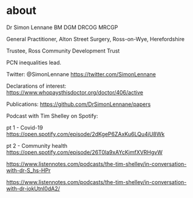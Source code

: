 # about
Dr Simon Lennane
BM DGM DRCOG MRCGP

General Practitioner, Alton Street Surgery, Ross-on-Wye, Herefordshire

Trustee, Ross Community Development Trust

PCN inequalities lead. 

Twitter: @SimonLennane
https://twitter.com/SimonLennane

Declarations of interest:
https://www.whopaysthisdoctor.org/doctor/406/active

Publications:
https://github.com/DrSimonLennane/papers

Podcast with Tim Shelley on Spotify:

pt 1 - Covid-19
https://open.spotify.com/episode/2dKgeP6ZAxKu6LQu4iU8Wk

pt 2 - Community health
https://open.spotify.com/episode/26T0la9xAYcKjmfXVRHgvW

https://www.listennotes.com/podcasts/the-tim-shelley/in-conversation-with-dr-S_hs-HPr

https://www.listennotes.com/podcasts/the-tim-shelley/in-conversation-with-dr-iokUtnI0dA2/

